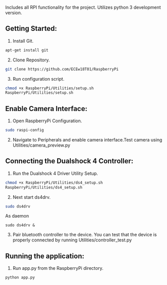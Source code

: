 Includes all RPI functionality for the project. Utilizes python 3 development version.

## Getting Started:
1. Install Git.
```bash
apt-get install git
```
2. Clone Repository.
```bash
git clone https://github.com/ECEw18T01/RaspberryPi
```
3. Run configuration script.
```bash
chmod +x RaspberryPi/Utilities/setup.sh
RaspberryPi/Utilities/setup.sh
```

## Enable Camera Interface:
1. Open RaspberryPi Configuration.
```bash
sudo raspi-config
```
2. Navigate to Peripherals and enable camera interface.Test camera using Utilities/camera_preview.py


## Connecting the Dualshock 4 Controller:
1. Run the Dualshock 4 Driver Utility Setup.
```bash
chmod +x RaspberryPi/Utilities/ds4_setup.sh
RaspberryPi/Utilities/ds4_setup.sh
```
2. Next start ds4drv.
```bash
sudo ds4drv
```
As daemon
```
sudo ds4drv &
```
3. Pair bluetooth controller to the device.
You can test that the device is properly connected by running Utilities/controller_test.py

## Running the application:
1. Run app.py from the RaspberryPi directory.
```bash
python app.py
```
